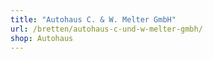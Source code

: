 ```yaml
---
title: "Autohaus C. & W. Melter GmbH"
url: /bretten/autohaus-c-und-w-melter-gmbh/
shop: Autohaus
---
```

